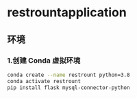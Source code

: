 # restrountapplication

## 环境


### 1.创建 Conda 虚拟环境
    
```bash
conda create --name restrount python=3.8
conda activate restrount
pip install flask mysql-connector-python